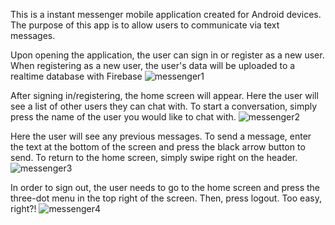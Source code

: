 This is a instant messenger mobile application created for Android devices. The purpose of this app is to allow users to communicate via text messages.


Upon opening the application, the user can sign in or register as a new user. When registering as a new user, the user's data will be uploaded to a realtime database with Firebase
![messenger1](https://user-images.githubusercontent.com/51823622/200190051-53ee3484-3450-4199-bd1d-3853715034cf.PNG)



After signing in/registering, the home screen will appear. Here the user will see a list of other users they can chat with. To start a conversation, simply press the name of the user you would like to chat with.
![messenger2](https://user-images.githubusercontent.com/51823622/200190058-6ffd6e8e-0ccc-453e-b111-f7f9710537c6.PNG)


Here the user will see any previous messages. To send a message, enter the text at the bottom of the screen and press the black arrow button to send. To return to the home screen, simply swipe right on the header.
![messenger3](https://user-images.githubusercontent.com/51823622/200190067-553e614a-56c1-4e0b-90dc-3efc6926e00b.PNG)


In order to sign out, the user needs to go to the home screen and press the three-dot menu in the top right of the screen. Then, press logout. Too easy, right?!
![messenger4](https://user-images.githubusercontent.com/51823622/200190252-3fac3892-9f88-4321-94ae-945db0231997.PNG)
